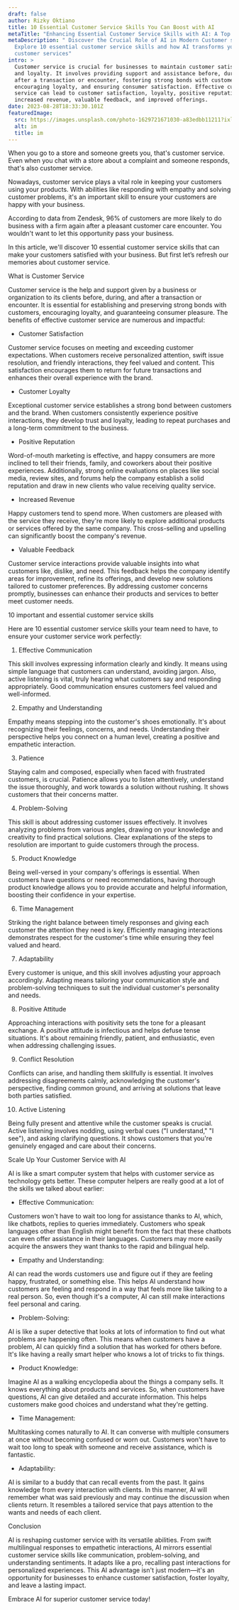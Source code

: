 ```yaml
---
draft: false
author: Rizky Oktiano
title: 10 Essential Customer Service Skills You Can Boost with AI
metaTitle: "Enhancing Essential Customer Service Skills with AI: A Top 10 Guide"
metaDescription: " Discover the Crucial Role of AI in Modern Customer service.
  Explore 10 essential customer service skills and how AI transforms your
  customer services"
intro: >
  Customer service is crucial for businesses to maintain customer satisfaction
  and loyalty. It involves providing support and assistance before, during, and
  after a transaction or encounter, fostering strong bonds with customers,
  encouraging loyalty, and ensuring consumer satisfaction. Effective customer
  service can lead to customer satisfaction, loyalty, positive reputation,
  increased revenue, valuable feedback, and improved offerings.
date: 2023-08-28T18:33:30.101Z
featuredImage:
  src: https://images.unsplash.com/photo-1629721671030-a83edbb11211?ixlib=rb-4.0.3&ixid=M3wxMjA3fDB8MHxzZWFyY2h8NHx8c2tpbGx8ZW58MHx8MHx8fDA%3D&auto=format&fit=crop&w=1000&q=60
  alt: im
  title: im
---
```

<!--StartFragment-->

When you go to a store and someone greets you, that's customer service. Even when you chat with a store about a complaint and someone responds, that's also customer service.



Nowadays, customer service plays a vital role in keeping your customers using your products. With abilities like responding with empathy and solving customer problems, it's an important skill to ensure your customers are happy with your business.



According to data from Zendesk, 96% of customers are more likely to do business with a firm again after a pleasant customer care encounter. You wouldn't want to let this opportunity pass your business.



In this article, we'll discover 10 essential customer service skills that can make your customers satisfied with your business. But first let’s refresh our memories about customer service.



What is Customer Service



Customer service is the help and support given by a business or organization to its clients before, during, and after a transaction or encounter. It is essential for establishing and preserving strong bonds with customers, encouraging loyalty, and guaranteeing consumer pleasure. The benefits of effective customer service are numerous and impactful:



* Customer Satisfaction

Customer service focuses on meeting and exceeding customer expectations. When customers receive personalized attention, swift issue resolution, and friendly interactions, they feel valued and content. This satisfaction encourages them to return for future transactions and enhances their overall experience with the brand.



* Customer Loyalty

Exceptional customer service establishes a strong bond between customers and the brand. When customers consistently experience positive interactions, they develop trust and loyalty, leading to repeat purchases and a long-term commitment to the business.



* Positive Reputation

Word-of-mouth marketing is effective, and happy consumers are more inclined to tell their friends, family, and coworkers about their positive experiences. Additionally, strong online evaluations on places like social media, review sites, and forums help the company establish a solid reputation and draw in new clients who value receiving quality service.



* Increased Revenue 

Happy customers tend to spend more. When customers are pleased with the service they receive, they're more likely to explore additional products or services offered by the same company. This cross-selling and upselling can significantly boost the company's revenue.



* Valuable Feedback

Customer service interactions provide valuable insights into what customers like, dislike, and need. This feedback helps the company identify areas for improvement, refine its offerings, and develop new solutions tailored to customer preferences. By addressing customer concerns promptly, businesses can enhance their products and services to better meet customer needs.



10 important and essential customer service skills



Here are 10 essential customer service skills your team need to have, to ensure your customer service work perfectly:



1. Effective Communication

This skill involves expressing information clearly and kindly. It means using simple language that customers can understand, avoiding jargon. Also, active listening is vital, truly hearing what customers say and responding appropriately. Good communication ensures customers feel valued and well-informed.



2. Empathy and Understanding

Empathy means stepping into the customer's shoes emotionally. It's about recognizing their feelings, concerns, and needs. Understanding their perspective helps you connect on a human level, creating a positive and empathetic interaction.



3. Patience

Staying calm and composed, especially when faced with frustrated customers, is crucial. Patience allows you to listen attentively, understand the issue thoroughly, and work towards a solution without rushing. It shows customers that their concerns matter.



4. Problem-Solving

This skill is about addressing customer issues effectively. It involves analyzing problems from various angles, drawing on your knowledge and creativity to find practical solutions. Clear explanations of the steps to resolution are important to guide customers through the process.



5. Product Knowledge

Being well-versed in your company's offerings is essential. When customers have questions or need recommendations, having thorough product knowledge allows you to provide accurate and helpful information, boosting their confidence in your expertise.



6. Time Management

Striking the right balance between timely responses and giving each customer the attention they need is key. Efficiently managing interactions demonstrates respect for the customer's time while ensuring they feel valued and heard.



7. Adaptability

Every customer is unique, and this skill involves adjusting your approach accordingly. Adapting means tailoring your communication style and problem-solving techniques to suit the individual customer's personality and needs.



8. Positive Attitude

Approaching interactions with positivity sets the tone for a pleasant exchange. A positive attitude is infectious and helps defuse tense situations. It's about remaining friendly, patient, and enthusiastic, even when addressing challenging issues.



9. Conflict Resolution

Conflicts can arise, and handling them skillfully is essential. It involves addressing disagreements calmly, acknowledging the customer's perspective, finding common ground, and arriving at solutions that leave both parties satisfied.



10. Active Listening

Being fully present and attentive while the customer speaks is crucial. Active listening involves nodding, using verbal cues ("I understand," "I see"), and asking clarifying questions. It shows customers that you're genuinely engaged and care about their concerns.



Scale Up Your Customer Service with AI



AI is like a smart computer system that helps with customer service as technology gets better. These computer helpers are really good at a lot of the skills we talked about earlier:



* Effective Communication: 

Customers won't have to wait too long for assistance thanks to AI, which, like chatbots, replies to queries immediately. Customers who speak languages other than English might benefit from the fact that these chatbots can even offer assistance in their languages. Customers may more easily acquire the answers they want thanks to the rapid and bilingual help.



* Empathy and Understanding: 

AI can read the words customers use and figure out if they are feeling happy, frustrated, or something else. This helps AI understand how customers are feeling and respond in a way that feels more like talking to a real person. So, even though it's a computer, AI can still make interactions feel personal and caring.



* Problem-Solving: 

AI is like a super detective that looks at lots of information to find out what problems are happening often. This means when customers have a problem, AI can quickly find a solution that has worked for others before. It's like having a really smart helper who knows a lot of tricks to fix things.



* Product Knowledge: 

Imagine AI as a walking encyclopedia about the things a company sells. It knows everything about products and services. So, when customers have questions, AI can give detailed and accurate information. This helps customers make good choices and understand what they're getting.



* Time Management: 

Multitasking comes naturally to AI. It can converse with multiple consumers at once without becoming confused or worn out. Customers won't have to wait too long to speak with someone and receive assistance, which is fantastic.



* Adaptability: 

AI is similar to a buddy that can recall events from the past. It gains knowledge from every interaction with clients. In this manner, AI will remember what was said previously and may continue the discussion when clients return. It resembles a tailored service that pays attention to the wants and needs of each client.



Conclusion



AI is reshaping customer service with its versatile abilities. From swift multilingual responses to empathetic interactions, AI mirrors essential customer service skills like communication, problem-solving, and understanding sentiments. It adapts like a pro, recalling past interactions for personalized experiences. This AI advantage isn't just modern—it's an opportunity for businesses to enhance customer satisfaction, foster loyalty, and leave a lasting impact. 



Embrace AI for superior customer service today!



<!--EndFragment-->